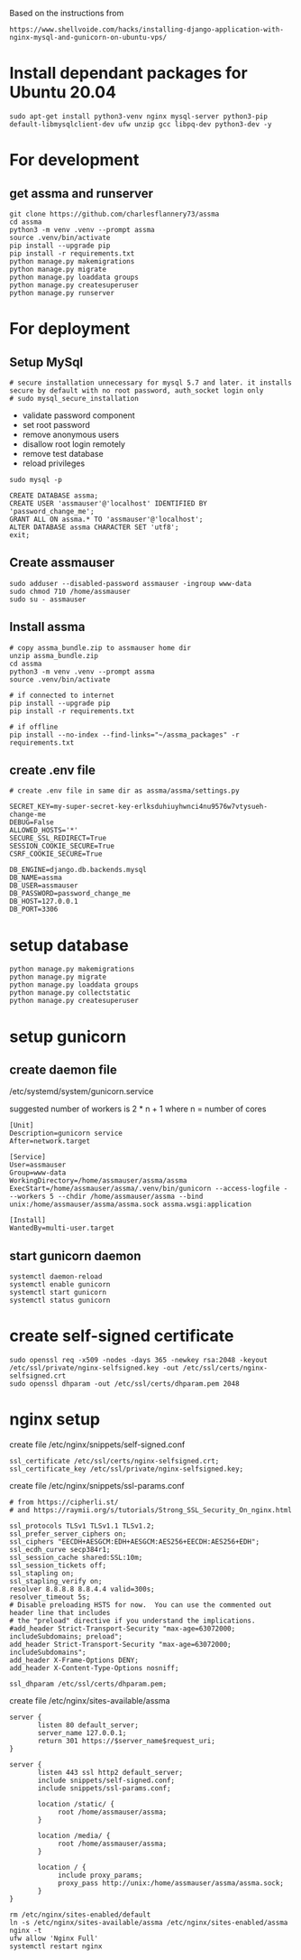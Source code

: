Based on the instructions from 
```
https://www.shellvoide.com/hacks/installing-django-application-with-nginx-mysql-and-gunicorn-on-ubuntu-vps/
```

# Install dependant packages for Ubuntu 20.04
```
sudo apt-get install python3-venv nginx mysql-server python3-pip default-libmysqlclient-dev ufw unzip gcc libpq-dev python3-dev -y
```

# For development
## get assma and runserver
```
git clone https://github.com/charlesflannery73/assma
cd assma
python3 -m venv .venv --prompt assma
source .venv/bin/activate
pip install --upgrade pip
pip install -r requirements.txt
python manage.py makemigrations
python manage.py migrate
python manage.py loaddata groups
python manage.py createsuperuser
python manage.py runserver
```
# For deployment
## Setup MySql
```
# secure installation unnecessary for mysql 5.7 and later. it installs secure by default with no root password, auth_socket login only
# sudo mysql_secure_installation
```
+ validate password component
+ set root password
+ remove anonymous users
+ disallow root login remotely
+ remove test database
+ reload privileges
```
sudo mysql -p

CREATE DATABASE assma;
CREATE USER 'assmauser'@'localhost' IDENTIFIED BY 'password_change_me';
GRANT ALL ON assma.* TO 'assmauser'@'localhost';
ALTER DATABASE assma CHARACTER SET 'utf8';
exit;
```
## Create assmauser
```
sudo adduser --disabled-password assmauser -ingroup www-data
sudo chmod 710 /home/assmauser
sudo su - assmauser
```
## Install assma
```
# copy assma_bundle.zip to assmauser home dir
unzip assma_bundle.zip
cd assma
python3 -m venv .venv --prompt assma
source .venv/bin/activate

# if connected to internet
pip install --upgrade pip
pip install -r requirements.txt

# if offline
pip install --no-index --find-links="~/assma_packages" -r requirements.txt
```

create .env file
---
```
# create .env file in same dir as assma/assma/settings.py

SECRET_KEY=my-super-secret-key-erlksduhiuyhwnci4nu9576w7vtysueh-change-me
DEBUG=False
ALLOWED_HOSTS='*'
SECURE_SSL_REDIRECT=True
SESSION_COOKIE_SECURE=True
CSRF_COOKIE_SECURE=True

DB_ENGINE=django.db.backends.mysql
DB_NAME=assma
DB_USER=assmauser
DB_PASSWORD=password_change_me
DB_HOST=127.0.0.1
DB_PORT=3306
```

# setup database
```
python manage.py makemigrations
python manage.py migrate
python manage.py loaddata groups
python manage.py collectstatic
python manage.py createsuperuser
```

# setup gunicorn
## create daemon file
/etc/systemd/system/gunicorn.service
 
suggested number of workers is 2 * n + 1 where n = number of cores

```
[Unit]
Description=gunicorn service
After=network.target

[Service]
User=assmauser
Group=www-data
WorkingDirectory=/home/assmauser/assma/assma
ExecStart=/home/assmauser/assma/.venv/bin/gunicorn --access-logfile - --workers 5 --chdir /home/assmauser/assma --bind unix:/home/assmauser/assma/assma.sock assma.wsgi:application

[Install]
WantedBy=multi-user.target
```

## start gunicorn daemon
```
systemctl daemon-reload
systemctl enable gunicorn
systemctl start gunicorn
systemctl status gunicorn

```

# create self-signed certificate
```
sudo openssl req -x509 -nodes -days 365 -newkey rsa:2048 -keyout /etc/ssl/private/nginx-selfsigned.key -out /etc/ssl/certs/nginx-selfsigned.crt
sudo openssl dhparam -out /etc/ssl/certs/dhparam.pem 2048
```

# nginx setup
create file /etc/nginx/snippets/self-signed.conf
```
ssl_certificate /etc/ssl/certs/nginx-selfsigned.crt;
ssl_certificate_key /etc/ssl/private/nginx-selfsigned.key;
```
create file /etc/nginx/snippets/ssl-params.conf
```
# from https://cipherli.st/
# and https://raymii.org/s/tutorials/Strong_SSL_Security_On_nginx.html

ssl_protocols TLSv1 TLSv1.1 TLSv1.2;
ssl_prefer_server_ciphers on;
ssl_ciphers "EECDH+AESGCM:EDH+AESGCM:AES256+EECDH:AES256+EDH";
ssl_ecdh_curve secp384r1;
ssl_session_cache shared:SSL:10m;
ssl_session_tickets off;
ssl_stapling on;
ssl_stapling_verify on;
resolver 8.8.8.8 8.8.4.4 valid=300s;
resolver_timeout 5s;
# Disable preloading HSTS for now.  You can use the commented out header line that includes
# the "preload" directive if you understand the implications.
#add_header Strict-Transport-Security "max-age=63072000; includeSubdomains; preload";
add_header Strict-Transport-Security "max-age=63072000; includeSubdomains";
add_header X-Frame-Options DENY;
add_header X-Content-Type-Options nosniff;

ssl_dhparam /etc/ssl/certs/dhparam.pem;
```


create file /etc/nginx/sites-available/assma
```
server {
       listen 80 default_server;
       server_name 127.0.0.1;
       return 301 https://$server_name$request_uri;
}

server {
       listen 443 ssl http2 default_server;
       include snippets/self-signed.conf;
       include snippets/ssl-params.conf;

       location /static/ {
            root /home/assmauser/assma;
       }

       location /media/ {
            root /home/assmauser/assma;
       }

       location / {
            include proxy_params;
            proxy_pass http://unix:/home/assmauser/assma/assma.sock;
       }
}
```

```
rm /etc/nginx/sites-enabled/default
ln -s /etc/nginx/sites-available/assma /etc/nginx/sites-enabled/assma
nginx -t
ufw allow 'Nginx Full'
systemctl restart nginx
```
